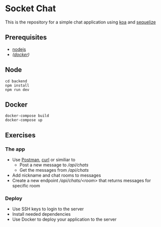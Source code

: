 # Socket Chat

This is the repository for a simple chat application using
[koa](http://koajs.com/) and [sequelize](http://docs.sequelizejs.com/)

## Prerequisites
* [nodejs](http://nodejs.org)
* *([docker](http://docker.com))*

## Node
    cd backend
    npm install
    npm run dev

## Docker
    docker-compose build
    docker-compose up

## Exercises

### The app
* Use [Postman](https://www.getpostman.com/), [curl](https://linux.die.net/man/1/curl) or similiar to
    * Post a new message to */api/chats*
    * Get the messages from */api/chats*
* Add nickname and chat rooms to messages
* Create a new endpoint */api/chats/\<room\>* that returns messages for specific room

### Deploy
* Use SSH keys to login to the server
* Install needed dependencies
* Use Docker to deploy your application to the server
